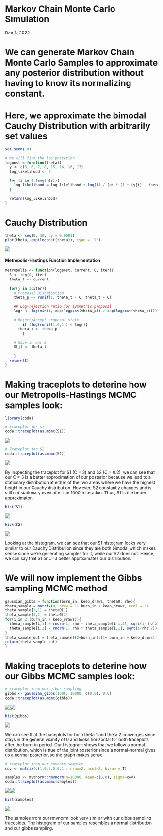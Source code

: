 Markov Chain Monte Carlo Simulation
================
Dec 8, 2022



# We can generate Markov Chain Monte Carlo Samples to approximate any posterior distribution without having to know its normalizing constant.

# Here, we approximate the bimodal Cauchy Distribution with arbitrarily set values

``` r
set.seed(10)

# We will find the log posterior
logpost = function(theta){
  y <- c(3, 6, 7, 8, 15, 14, 16, 17)
  log_likelihood <- 0
  
  for (i in 1:length(y)){
    log_likelihood = log_likelihood + log((1 / (pi * (1 + (y[i] - theta)^2))))
  }
  
  return(log_likelihood)
}
```

# Cauchy Distribution

``` r
theta <- seq(0, 30, by = 0.0001)
plot(theta, exp(logpost(theta)), type = 'l')
```

![](MCMC_files/figure-gfm/unnamed-chunk-2-1.png)<!-- -->

#### Metropolis-Hastings Function Implementation

``` r
metropolis <- function(logpost, current, C, iter){
  S <- rep(0, iter)
  theta_t <- current
  
  for(j in 1:iter){
    # Proposal Distribution
    theta_p <- runif(1, theta_t - C, theta_t + C)
    
    ## Log-rejection ratio for symmetric proposal
    logr <- log(min(1, exp(logpost(theta_p)) / exp(logpost(theta_t))))
    
    # Reject/Accept proposal state
        if (log(runif(1,0,1)) < logr){
      theta_t <- theta_p
        }
    
    # Save in our S
    S[j] <- theta_t
    
    }
  return(S)
}
```

# Making traceplots to deterine how our Metropolis-Hastings MCMC samples look:

``` r
library(coda)

# Traceplot for S1
coda::traceplot(as.mcmc(S1))
```

![](MCMC_files/figure-gfm/unnamed-chunk-5-1.png)<!-- -->

``` r
# Traceplot for S2
coda::traceplot(as.mcmc(S2))
```

![](MCMC_files/figure-gfm/unnamed-chunk-5-2.png)<!-- -->

By inspecting the traceplot for S1 (C = 3) and S2 (C = 0.2), we can see
that our C = 3 is a better approximation of our posterior because we
lead to a stationary distribution at either of the two areas where we
have the highest height in our Cauchy distribution. However, S2
constantly changes and is still not stationary even after the 1000th
iteration. Thus, S1 is the better approximator.

``` r
hist(S1)
```

![](MCMC_files/figure-gfm/unnamed-chunk-6-1.png)<!-- -->

``` r
hist(S2)
```

![](MCMC_files/figure-gfm/unnamed-chunk-6-2.png)<!-- -->

Looking at the histogram, we can see that our S1 histogram looks very
similar to our Cauchy Distribution since they are both bimodal which
makes sense since we’re generating samples for it, while our S2 does
not. Hence, we can say that S1 or C=3 better approximates our
distribution.

# We will now implement the Gibbs sampling MCMC method

``` r
gaussian_gibbs = function(burn_in, keep_draws, theta0, rho){
theta_sample = matrix(0, nrow = 1+ burn_in + keep_draws, ncol = 2)
theta_sample[1,1] = theta0[1]
theta_sample[1,2] = theta0[2]
for(i in 2:(burn_in + keep_draws)){
  theta_sample[i,1] = rnorm(1, rho * theta_sample[i-1,2], sqrt(1-rho^2))
  theta_sample[i,2] = rnorm(1, rho * theta_sample[i,1], sqrt(1-rho^2))
}
theta_sample_out = theta_sample[(2+burn_in):(1+ burn_in + keep_draws), ]
return(theta_sample_out)
}
```

# Making traceplots to deterine how our Gibbs MCMC samples look:

``` r
# traceplot from our gibbs sampling
gibbs <- gaussian_gibbs(1000, 10000, c(0,0), 0.6)
coda::traceplot(as.mcmc(gibbs))
```

![](MCMC_files/figure-gfm/unnamed-chunk-8-1.png)<!-- -->![](MCMC_files/figure-gfm/unnamed-chunk-8-2.png)<!-- -->

``` r
hist(gibbs)
```

![](MCMC_files/figure-gfm/unnamed-chunk-8-3.png)<!-- -->

We can see that the traceplots for both theta 1 and theta 2 converges
since stays in the general vicinity of 0 and looks horizontal for both
traceplots after the burn-in period. Our histogram shows that we follow
a normal distribution, which is true of the joint posterior since a
normal-normal gives us a normal posterior, so the graph makes sense.

``` r
# traceplot from our rmvnorm samples
cov <- matrix(c(1,0.6,0.6,1), nrow=2, ncol=2, byrow = T)

samples <- mvtnorm::rmvnorm(n=10000, mean=c(0,0), sigma=cov)
coda::traceplot(as.mcmc(samples))
```

![](MCMC_files/figure-gfm/unnamed-chunk-9-1.png)<!-- -->![](MCMC_files/figure-gfm/unnamed-chunk-9-2.png)<!-- -->

``` r
hist(samples)
```

![](MCMC_files/figure-gfm/unnamed-chunk-9-3.png)<!-- -->

The samples from our rmvnorm look very similar with our gibbs sampling
traceplots. The histogram of our samples resembles a normal distribution
and our gibbs sampling.
